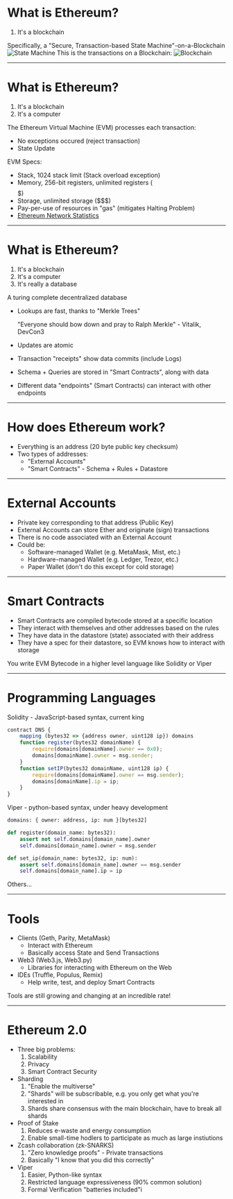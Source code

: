 
# What is Ethereum?
1. It's a blockchain

Specifically, a "Secure, Transaction-based State Machine"-on-a-Blockchain
![State Machine](https://cdn-images-1.medium.com/max/800/1*jZ-VRXBJtOnePofB0z2Q8A.png)
This is the transactions on a Blockchain:
![Blockchain](https://cdn-images-1.medium.com/max/800/1*l_H58_pGm3XGwGoQlO9FVQ.png)

---

# What is Ethereum?
1. It's a blockchain
2. It's a computer

The Ethereum Virtual Machine (EVM) processes each transaction:
* No exceptions occured (reject transaction)
* State Update

EVM Specs:
* Stack, 1024 stack limit (Stack overload exception)
* Memory, 256-bit registers, unlimited registers ($$$$$)
* Storage, unlimited storage ($$$)
* Pay-per-use of resources in "gas" (mitigates Halting Problem)
* [Ethereum Network Statistics](https://ethstats.net/)

---

# What is Ethereum?
1. It's a blockchain
2. It's a computer
3. It's really a database

A turing complete decentralized database
* Lookups are fast, thanks to "Merkle Trees"

    "Everyone should bow down and pray to Ralph Merkle" - Vitalik, DevCon3
* Updates are atomic
* Transaction "receipts" show data commits (include Logs)
* Schema + Queries are stored in "Smart Contracts", along with data
* Different data "endpoints" (Smart Contracts) can interact with other endpoints

---

# How does Ethereum work?
* Everything is an address (20 byte public key checksum)
* Two types of addresses:
    * "External Accounts"
    * "Smart Contracts" - Schema + Rules + Datastore

---

# External Accounts
* Private key corresponding to that address (Public Key)
* External Accounts can store Ether and originate (sign) transactions
* There is no code associated with an External Account
* Could be:
    * Software-managed Wallet (e.g. MetaMask, Mist, etc.)
    * Hardware-managed Wallet (e.g. Ledger, Trezor, etc.)
    * Paper Wallet (don't do this except for cold storage)

---

# Smart Contracts
* Smart Contracts are compiled bytecode stored at a specific location
* They interact with themselves and other addresses based on the rules
* They have data in the datastore (state) associated with their address
* They have a spec for their datastore, so EVM knows how to interact with storage

You write EVM Bytecode in a higher level language like Solidity or Viper

---

# Programming Languages

Solidity - JavaScript-based syntax, current king

```javascript
contract DNS {
    mapping (bytes32 => {address owner, uint128 ip}) domains
    function register(bytes32 domainName) {
        require(domains[domainName].owner == 0x0);
        domains[domainName].owner = msg.sender;
    }
    function setIP(bytes32 domainName, uint128 ip) {
        require(domains[domainName].owner == msg.sender);
        domains[domainName].ip = ip;
    }
}
```

Viper - python-based syntax, under heavy development

```python
domains: { owner: address, ip: num }[bytes32]

def register(domain_name: bytes32):
    assert not self.domains[domain_name].owner
    self.domains[domain_name].owner = msg.sender

def set_ip(domain_name: bytes32, ip: num):
    assert self.domains[domain_name].owner == msg.sender
    self.domains[domain_name].ip = ip
```

Others...

---

# Tools
* Clients (Geth, Parity, MetaMask)
    * Interact with Ethereum
    * Basically access State and Send Transactions
* Web3 (Web3.js, Web3.py)
    * Libraries for interacting with Ethereum on the Web
* IDEs (Truffle, Populus, Remix)
    * Help write, test, and deploy Smart Contracts

Tools are still growing and changing at an incredible rate!
      
---

# Ethereum 2.0
* Three big problems:
    1. Scalability
    2. Privacy
    3. Smart Contract Security
* Sharding
    1. "Enable the multiverse"
    2. "Shards" will be subscribable, e.g. you only get what you're interested in
    3. Shards share consensus with the main blockchain, have to break all shards
* Proof of Stake
    1. Reduces e-waste and energy consumption
    2. Enable small-time hodlers to participate as much as large instiutions
* Zcash collaboration (zk-SNARKS)
    1. "Zero knowledge proofs" - Private transactions
    2. Basically "I know that you did this correctly"
* Viper
    1. Easier, Python-like syntax
    2. Restricted language expressiveness (90% common solution)
    3. Formal Verification "batteries included"i

[](https://bitcoinmagazine.com/articles/ethereum-killer-ethereum-20-vitalik-buterins-roadmap/)
